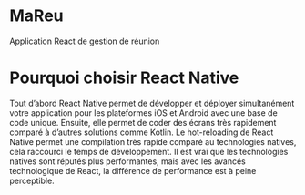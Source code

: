 # MaReu

Application React de gestion de réunion

# Pourquoi choisir React Native

Tout d’abord React Native permet de développer et déployer simultanément votre application pour les plateformes iOS et Android avec une base de code unique.
Ensuite, elle permet de coder des écrans très rapidement comparé à d’autres solutions comme Kotlin.
Le hot-reloading de React Native permet une compilation très rapide comparé au technologies natives, cela raccourci le temps de développement.
Il est vrai que les technologies natives sont réputés plus performantes, mais avec les avancés technologique de React, la différence de performance est à peine perceptible.
